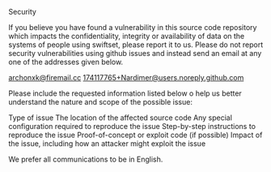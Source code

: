 Security

If you believe you have found a vulnerability in this source code repository which impacts the confidentiality, integrity or availability of data on the systems of people using swiftset, please report it to us.
Please do not report security vulnerabilities using github issues and instead send an email at any one of the addresses given below.

archonxk@firemail.cc
174117765+Nardimer@users.noreply.github.com

Please include the requested information listed below o help us better understand the nature and scope of the possible issue:

Type of issue
The location of the affected source code
Any special configuration required to reproduce the issue
Step-by-step instructions to reproduce the issue
Proof-of-concept or exploit code (if possible)
Impact of the issue, including how an attacker might exploit the issue

We prefer all communications to be in English.
